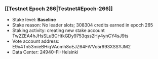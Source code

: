 ### [[Testnet Epoch 266|Testnet#Epoch-266]]
* Stake level: **Baseline**
* Stake reason: No leader slots; 308304 credits earned in epoch 265
* Staking activity: creating new stake account Tw2ZEA4hJHsSLuBCHtkGDy9753qss2Hy4ynCY4sJ9ts
* Vote account address: E9x4Tn53mieBHiqVAomh8oEJZ64FiVVo5r993XSSYJM2
* Data Center: 24940-FI-Helsinki